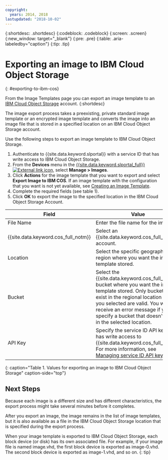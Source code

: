 ```yaml
---
copyright:
  years: 2014, 2018
lastupdated: "2018-10-02"
---
```


{:shortdesc: .shortdesc}
{:codeblock: .codeblock}
{:screen: .screen}
{:new_window: target="_blank"}
{:pre: .pre}
{:table: .aria-labeledby="caption"}
{:tip: .tip}

# Exporting an image to IBM Cloud Object Storage
{: #exporting-to-ibm-cos}

From the Image Templates page you can export an image template to an [IBM Cloud Object Storage](/docs/services/cloud-object-storage/about-cos.html) account. 
{:shortdesc}

The image export process takes a preexisting, private standard image template or an encrypted image template and converts the image into an 
image file that is stored in a specified location on an IBM Cloud Object Storage account. 

Use the following steps to export an image template to IBM Cloud Object Storage.

1. Authenticate to {{site.data.keyword.slportal}} with a service ID that has write access to IBM Cloud Object Storage.
2. From the **Devices** menu in the [{{site.data.keyword.slportal_full}} ![External link icon](../../icons/launch-glyph.svg "External link icon")](https://control.softlayer.com/), select **Manage > Images**.
3. Click **Actions** for the image template that you want to export and select **Export Image to IBM COS**. If an image template with the configuration that you want is not yet 
available, see [Creating an Image Template](/docs/infrastructure/image-templates/create-standard-image.html).
4. Complete the required fields (see table 1). 
5. Click **OK** to export the image to the specified location in the IBM Cloud Object Storage Account. 

| Field | Value |
| ----- | ----- |
| File Name | Enter the file name for the image. |
| {{site.data.keyword.cos_full_notm}} | Select an {{site.data.keyword.cos_full_notm}} account. |
| Location | Select the specific geographic region where you want the image template stored. | 
| Bucket | Select the {{site.data.keyword.cos_full_notm}} bucket where you want the image template stored. Only buckets that exist in the regional location that you selected are valid. You will receive an error message if you specify a bucket that doesn't exist in the selected location. |
| API Key | Specify the service ID API key that has write access to {{site.data.keyword.cos_full_notm}}. For more information, see [Managing service ID API keys](/docs/iam/serviceid_keys.html). |
{: caption="Table 1. Values for exporting an image to IBM Cloud Object Storage" caption-side="top"}

## Next Steps
Because each image is a different size and has different characteristics, the export process might take several minutes before it completes. 

After you export an image, the image remains in the list of image templates, but it is also available as a file in the IBM Cloud Object Storage location that is specified during the export process. 

When your image template is exported to IBM Cloud Object Storage, each block device (or disk) has its own associated file. For example, if your image file is named image.vhd, the first block device is exported as image-0.vhd. The second block device is exported as image-1.vhd, and so on. 
{: tip}

